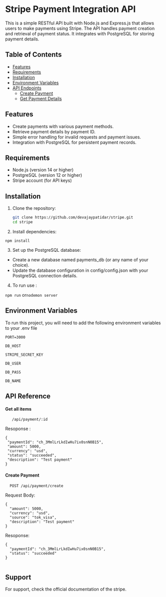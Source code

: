 # Stripe Payment Integration API

This is a simple RESTful API built with Node.js and Express.js that allows users to make payments using Stripe. The API handles payment creation and retrieval of payment status. It integrates with PostgreSQL for storing payment details.

## Table of Contents
- [Features](#features)
- [Requirements](#requirements)
- [Installation](#installation)
- [Environment Variables](#environment-variables)
- [API Endpoints](#api-endpoints)
  - [Create Payment](#create-payment)
  - [Get Payment Details](#get-payment-details)

## Features
- Create payments with various payment methods.
- Retrieve payment details by payment ID.
- Simple error handling for invalid requests and payment issues.
- Integration with PostgreSQL for persistent payment records.

## Requirements
- Node.js (version 14 or higher)
- PostgreSQL (version 12 or higher)
- Stripe account (for API keys)

## Installation
1. Clone the repository:
   ```bash
   git clone https://github.com/devajaypatidar/stripe.git
   cd stripe

   ```

2. Install dependencies:


 ``` npm install ```

3. Set up the PostgreSQL database:

-  Create a new database named payments_db (or any name of your choice).
- Update the database configuration in config/config.json with your PostgreSQL connection details.

4. To run use :

``` npm run ``` or``` nodemon server ```
## Environment Variables

To run this project, you will need to add the following environment variables to your .env file

`PORT=3000`

`DB_HOST`

`STRIPE_SECRET_KEY`

`DB_USER`

`DB_PASS`

`DB_NAME`

## API Reference

#### Get all items

```http
   /api/payment/:id
```

Resoponse : 
 ```
 {
  "paymentId": "ch_3MmlLrLkdIwHu7ix0snN0B15",
  "amount": 5000,
  "currency": "usd",
  "status": "succeeded",
  "description": "Test payment"
}
 ```

#### Create Payment

```http
  POST /api/payment/create
```
Request Body:

```
{
  "amount": 5000,           
  "currency": "usd",        
  "source": "tok_visa",     
  "description": "Test payment" 
}

```

Resoponse:

```
{
  "paymentId": "ch_3MmlLrLkdIwHu7ix0snN0B15",
  "status": "succeeded"
}


```


## Support

For support, check the official documentation of the stripe.


